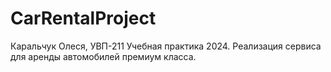 # CarRentalProject
Каральчук Олеся, УВП-211
Учебная практика 2024. Реализация сервиса для аренды автомобилей премиум класса.

